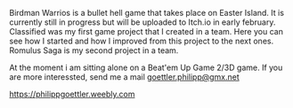 Birdman Warrios is a bullet hell game that takes place on Easter Island. It is currently still in progress but will be uploaded to Itch.io in early february.
Classified was my first game project that I created in a team. Here you can see how I started and how I improved from this project to the next ones. 
Romulus Saga is my second project in a team. 

At the moment i am sitting alone on a Beat'em Up Game 2/3D game. If you are more interessted, send me a mail goettler.philipp@gmx.net

https://philippgoettler.weebly.com
